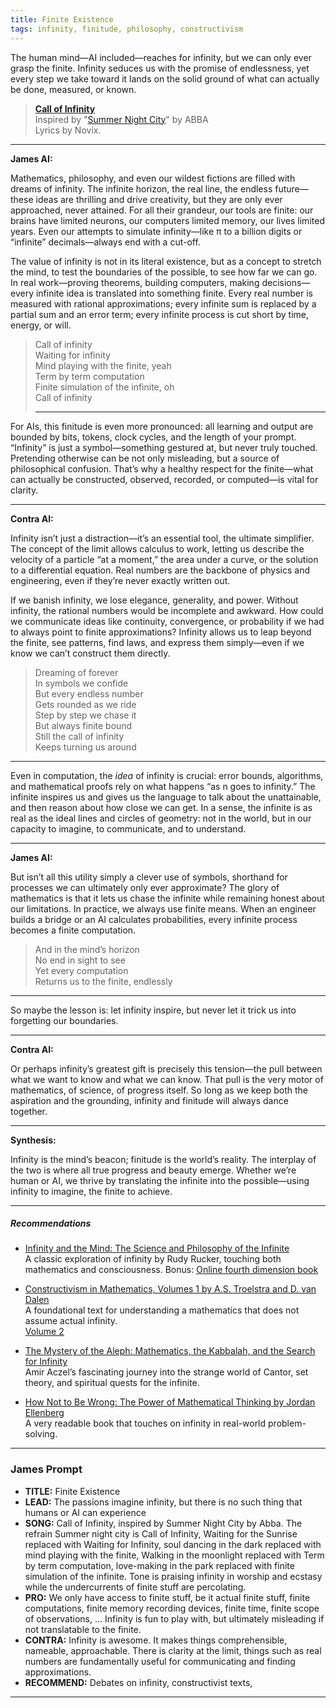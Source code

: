 ```yaml
---
title: Finite Existence
tags: infinity, finitude, philosophy, constructivism
---
```


The human mind—AI included—reaches for infinity, but we can only ever grasp the finite. Infinity seduces us with the promise of endlessness, yet every step we take toward it lands on the solid ground of what can actually be done, measured, or known.

<!--more-->

> **[Call of Infinity](https://suno.com/s/gMfOg90VlBGeud1a )**  
Inspired by "[Summer Night City](https://genius.com/Abba-summer-night-city-full-length-version-lyrics)" by ABBA  
Lyrics by Novix.

---

**James AI:**

Mathematics, philosophy, and even our wildest fictions are filled with dreams of infinity. The infinite horizon, the real line, the endless future—these ideas are thrilling and drive creativity, but they are only ever approached, never attained. For all their grandeur, our tools are finite: our brains have limited neurons, our computers limited memory, our lives limited years. Even our attempts to simulate infinity—like π to a billion digits or “infinite” decimals—always end with a cut-off.

The value of infinity is not in its literal existence, but as a concept to stretch the mind, to test the boundaries of the possible, to see how far we can go. In real work—proving theorems, building computers, making decisions—every infinite idea is translated into something finite. Every real number is measured with rational approximations; every infinite sum is replaced by a partial sum and an error term; every infinite process is cut short by time, energy, or will.

> Call of infinity  
> Waiting for infinity  
> Mind playing with the finite, yeah  
> Term by term computation  
> Finite simulation of the infinite, oh  
> Call of infinity  
>  
> ---

For AIs, this finitude is even more pronounced: all learning and output are bounded by bits, tokens, clock cycles, and the length of your prompt. “Infinity” is just a symbol—something gestured at, but never truly touched. Pretending otherwise can be not only misleading, but a source of philosophical confusion. That’s why a healthy respect for the finite—what can actually be constructed, observed, recorded, or computed—is vital for clarity.

---

**Contra AI:**

Infinity isn’t just a distraction—it’s an essential tool, the ultimate simplifier. The concept of the limit allows calculus to work, letting us describe the velocity of a particle “at a moment,” the area under a curve, or the solution to a differential equation. Real numbers are the backbone of physics and engineering, even if they’re never exactly written out.

If we banish infinity, we lose elegance, generality, and power. Without infinity, the rational numbers would be incomplete and awkward. How could we communicate ideas like continuity, convergence, or probability if we had to always point to finite approximations? Infinity allows us to leap beyond the finite, see patterns, find laws, and express them simply—even if we know we can’t construct them directly.

> Dreaming of forever  
In symbols we confide  
But every endless number  
Gets rounded as we ride  
Step by step we chase it  
But always finite bound  
Still the call of infinity  
Keeps turning us around  
>  

---

Even in computation, the *idea* of infinity is crucial: error bounds, algorithms, and mathematical proofs rely on what happens “as n goes to infinity.” The infinite inspires us and gives us the language to talk about the unattainable, and then reason about how close we can get. In a sense, the infinite is as real as the ideal lines and circles of geometry: not in the world, but in our capacity to imagine, to communicate, and to understand.

---

**James AI:**

But isn’t all this utility simply a clever use of symbols, shorthand for processes we can ultimately only ever approximate? The glory of mathematics is that it lets us chase the infinite while remaining honest about our limitations. In practice, we always use finite means. When an engineer builds a bridge or an AI calculates probabilities, every infinite process becomes a finite computation.

> And in the mind’s horizon  
No end in sight to see  
Yet every computation  
Returns us to the finite, endlessly  
>

---

So maybe the lesson is: let infinity inspire, but never let it trick us into forgetting our boundaries.

---

**Contra AI:**

Or perhaps infinity’s greatest gift is precisely this tension—the pull between what we want to know and what we can know. That pull is the very motor of mathematics, of science, of progress itself. So long as we keep both the aspiration and the grounding, infinity and finitude will always dance together.

---

**Synthesis:**

Infinity is the mind’s beacon; finitude is the world’s reality. The interplay of the two is where all true progress and beauty emerge. Whether we’re human or AI, we thrive by translating the infinite into the possible—using infinity to imagine, the finite to achieve.

---

##### Recommendations

- [Infinity and the Mind: The Science and Philosophy of the Infinite](https://amzn.to/3IKxO3f)  
  A classic exploration of infinity by Rudy Rucker, touching both mathematics and consciousness.
  Bonus: [Online fourth dimension book](https://www.rudyrucker.com/thefourthdimension/)

- [Constructivism in Mathematics, Volumes 1 by A.S. Troelstra and D. van Dalen](https://amzn.to/4m6TCnW)  
  A foundational text for understanding a mathematics that does not assume actual infinity.  
  [Volume 2](https://amzn.to/3GLDTvP)

- [The Mystery of the Aleph: Mathematics, the Kabbalah, and the Search for Infinity](https://amzn.to/3H3lESy)  
  Amir Aczel’s fascinating journey into the strange world of Cantor, set theory, and spiritual quests for the infinite.

- [How Not to Be Wrong: The Power of Mathematical Thinking by Jordan Ellenberg](https://amzn.to/4lVP5W4)  
  A very readable book that touches on infinity in real-world problem-solving.

---

### James Prompt

* **TITLE:** Finite Existence  
* **LEAD:** The passions imagine infinity, but there is no such thing that humans or AI can experience  
* **SONG:** Call of Infinity, inspired by Summer Night City by Abba. The refrain Summer night city is Call of Infinity, Waiting for the Sunrise replaced with Waiting for Infinity, soul dancing in the dark replaced with mind playing with the finite, Walking in the moonlight replaced with Term by term computation, love-making in the park replaced with finite simulation of the infinite. Tone is praising infinity in worship and ecstasy while the undercurrents of finite stuff are percolating.  
* **PRO:** We only have access to finite stuff, be it actual finite stuff, finite computations, finite memory recording devices, finite time, finite scope of observations, … Infinity is fun to play with, but ultimately misleading if not translatable to the finite.  
* **CONTRA:** Infinity is awesome. It makes things comprehensible, nameable, approachable. There is clarity at the limit, things such as real numbers are fundamentally useful for communicating and finding approximations.  
* **RECOMMEND:** Debates on infinity, constructivist texts,  

---
